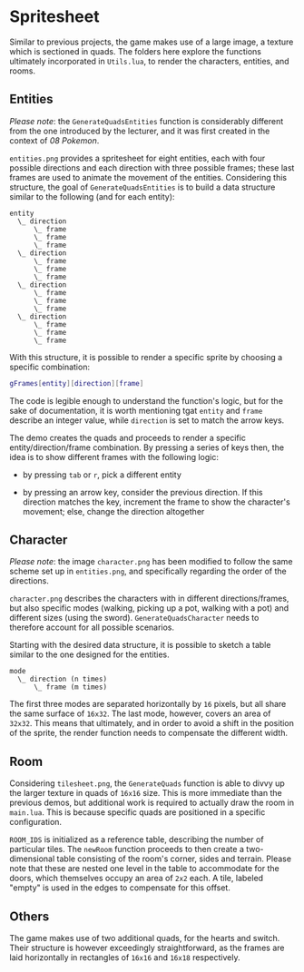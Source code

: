 # Spritesheet

Similar to previous projects, the game makes use of a large image, a texture which is sectioned in quads. The folders here explore the functions ultimately incorporated in `Utils.lua`, to render the characters, entities, and rooms.

## Entities

_Please note_: the `GenerateQuadsEntities` function is considerably different from the one introduced by the lecturer, and it was first created in the context of _08 Pokemon_.

`entities.png` provides a spritesheet for eight entities, each with four possible directions and each direction with three possible frames; these last frames are used to animate the movement of the entities. Considering this structure, the goal of `GenerateQuadsEntities` is to build a data structure similar to the following (and for each entity):

```text
entity
  \_ direction
      \_ frame
      \_ frame
      \_ frame
  \_ direction
      \_ frame
      \_ frame
      \_ frame
  \_ direction
      \_ frame
      \_ frame
      \_ frame
  \_ direction
      \_ frame
      \_ frame
      \_ frame
```

With this structure, it is possible to render a specific sprite by choosing a specific combination:

```lua
gFrames[entity][direction][frame]
```

The code is legible enough to understand the function's logic, but for the sake of documentation, it is worth mentioning tgat `entity` and `frame` describe an integer value, while `direction` is set to match the arrow keys.

The demo creates the quads and proceeds to render a specific entity/direction/frame combination. By pressing a series of keys then, the idea is to show different frames with the following logic:

- by pressing `tab` or `r`, pick a different entity

- by pressing an arrow key, consider the previous direction. If this direction matches the key, increment the frame to show the character's movement; else, change the direction altogether

## Character

_Please note_: the image `character.png` has been modified to follow the same scheme set up in `entities.png`, and specifically regarding the order of the directions.

`character.png` describes the characters with in different directions/frames, but also specific modes (walking, picking up a pot, walking with a pot) and different sizes (using the sword). `GenerateQuadsCharacter` needs to therefore account for all possible scenarios.

Starting with the desired data structure, it is possible to sketch a table similar to the one designed for the entities.

```text
mode
  \_ direction (n times)
      \_ frame (m times)
```

The first three modes are separated horizontally by `16` pixels, but all share the same surface of `16x32`. The last mode, however, covers an area of `32x32`. This means that ultimately, and in order to avoid a shift in the position of the sprite, the render function needs to compensate the different width.

## Room

Considering `tilesheet.png`, the `GenerateQuads` function is able to divvy up the larger texture in quads of `16x16` size. This is more immediate than the previous demos, but additional work is required to actually draw the room in `main.lua`. This is because specific quads are positioned in a specific configuration.

`ROOM_IDS` is initialized as a reference table, describing the number of particular tiles. The `newRoom` function proceeds to then create a two-dimensional table consisting of the room's corner, sides and terrain. Please note that these are nested one level in the table to accommodate for the doors, which themselves occupy an area of `2x2` each. A tile, labeled "empty" is used in the edges to compensate for this offset.

## Others

The game makes use of two additional quads, for the hearts and switch. Their structure is however exceedingly straightforward, as the frames are laid horizontally in rectangles of `16x16` and `16x18` respectively.
